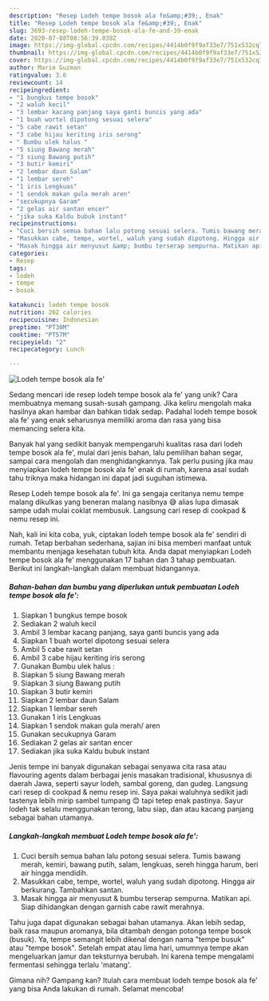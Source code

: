 ```yaml
---
description: "Resep Lodeh tempe bosok ala fe&amp;#39;, Enak"
title: "Resep Lodeh tempe bosok ala fe&amp;#39;, Enak"
slug: 3693-resep-lodeh-tempe-bosok-ala-fe-and-39-enak
date: 2020-07-08T08:56:39.038Z
image: https://img-global.cpcdn.com/recipes/4414b0f9f9af33e7/751x532cq70/lodeh-tempe-bosok-ala-fe-foto-resep-utama.jpg
thumbnail: https://img-global.cpcdn.com/recipes/4414b0f9f9af33e7/751x532cq70/lodeh-tempe-bosok-ala-fe-foto-resep-utama.jpg
cover: https://img-global.cpcdn.com/recipes/4414b0f9f9af33e7/751x532cq70/lodeh-tempe-bosok-ala-fe-foto-resep-utama.jpg
author: Marie Guzman
ratingvalue: 3.6
reviewcount: 14
recipeingredient:
- "1 bungkus tempe bosok"
- "2 waluh kecil"
- "3 lembar kacang panjang saya ganti buncis yang ada"
- "1 buah wortel dipotong sesuai selera"
- "5 cabe rawit setan"
- "3 cabe hijau keriting iris serong"
- " Bumbu ulek halus "
- "5 siung Bawang merah"
- "3 siung Bawang putih"
- "3 butir kemiri"
- "2 lembar daun Salam"
- "1 lembar sereh"
- "1 iris Lengkuas"
- "1 sendok makan gula merah aren"
- "secukupnya Garam"
- "2 gelas air santan encer"
- "jika suka Kaldu bubuk instant"
recipeinstructions:
- "Cuci bersih semua bahan lalu potong sesuai selera. Tumis bawang merah, kemiri, bawang putih, salam, lengkuas, sereh hingga harum, beri air hingga mendidih."
- "Masukkan cabe, tempe, wortel, waluh yang sudah dipotong. Hingga air berkurang. Tambahkan santan."
- "Masak hingga air menyusut &amp; bumbu terserap sempurna. Matikan api. Siap dihidangkan dengan garnish cabe rawit merahnya."
categories:
- Resep
tags:
- lodeh
- tempe
- bosok

katakunci: lodeh tempe bosok 
nutrition: 262 calories
recipecuisine: Indonesian
preptime: "PT30M"
cooktime: "PT57M"
recipeyield: "2"
recipecategory: Lunch

---
```



![Lodeh tempe bosok ala fe&#39;](https://img-global.cpcdn.com/recipes/4414b0f9f9af33e7/751x532cq70/lodeh-tempe-bosok-ala-fe-foto-resep-utama.jpg)

Sedang mencari ide resep lodeh tempe bosok ala fe&#39; yang unik? Cara membuatnya memang susah-susah gampang. Jika keliru mengolah maka hasilnya akan hambar dan bahkan tidak sedap. Padahal lodeh tempe bosok ala fe&#39; yang enak seharusnya memiliki aroma dan rasa yang bisa memancing selera kita.

Banyak hal yang sedikit banyak mempengaruhi kualitas rasa dari lodeh tempe bosok ala fe&#39;, mulai dari jenis bahan, lalu pemilihan bahan segar, sampai cara mengolah dan menghidangkannya. Tak perlu pusing jika mau menyiapkan lodeh tempe bosok ala fe&#39; enak di rumah, karena asal sudah tahu triknya maka hidangan ini dapat jadi suguhan istimewa.

Resep Lodeh tempe bosok ala fe&#39;. Ini ga sengaja ceritanya nemu tempe malang dikulkas yang beneran malang nasibnya 😅 alias lupa dimasak sampe udah mulai coklat membusuk. Langsung cari resep di cookpad &amp; nemu resep ini.


Nah, kali ini kita coba, yuk, ciptakan lodeh tempe bosok ala fe&#39; sendiri di rumah. Tetap berbahan sederhana, sajian ini bisa memberi manfaat untuk membantu menjaga kesehatan tubuh kita. Anda dapat menyiapkan Lodeh tempe bosok ala fe&#39; menggunakan 17 bahan dan 3 tahap pembuatan. Berikut ini langkah-langkah dalam membuat hidangannya.

<!--inarticleads1-->

##### Bahan-bahan dan bumbu yang diperlukan untuk pembuatan Lodeh tempe bosok ala fe&#39;:

1. Siapkan 1 bungkus tempe bosok
1. Sediakan 2 waluh kecil
1. Ambil 3 lembar kacang panjang, saya ganti buncis yang ada
1. Siapkan 1 buah wortel dipotong sesuai selera
1. Ambil 5 cabe rawit setan
1. Ambil 3 cabe hijau keriting iris serong
1. Gunakan  Bumbu ulek halus :
1. Siapkan 5 siung Bawang merah
1. Siapkan 3 siung Bawang putih
1. Siapkan 3 butir kemiri
1. Siapkan 2 lembar daun Salam
1. Siapkan 1 lembar sereh
1. Gunakan 1 iris Lengkuas
1. Siapkan 1 sendok makan gula merah/ aren
1. Gunakan secukupnya Garam
1. Sediakan 2 gelas air santan encer
1. Sediakan jika suka Kaldu bubuk instant


Jenis tempe ini banyak digunakan sebagai senyawa cita rasa atau flavouring agents dalam berbagai jenis masakan tradisional, khususnya di daerah Jawa, seperti sayur lodeh, sambal goreng, dan gudeg. Langsung cari resep di cookpad &amp; nemu resep ini. Saya pakai waluhnya sedikit jadi tastenya lebih mirip sambel tumpang 😊 tapi tetep enak pastinya. Sayur lodeh tak selalu menggunakan terong, labu siap, dan atau kacang panjang sebagai bahan utamanya. 

<!--inarticleads2-->

##### Langkah-langkah membuat Lodeh tempe bosok ala fe&#39;:

1. Cuci bersih semua bahan lalu potong sesuai selera. Tumis bawang merah, kemiri, bawang putih, salam, lengkuas, sereh hingga harum, beri air hingga mendidih.
1. Masukkan cabe, tempe, wortel, waluh yang sudah dipotong. Hingga air berkurang. Tambahkan santan.
1. Masak hingga air menyusut &amp; bumbu terserap sempurna. Matikan api. Siap dihidangkan dengan garnish cabe rawit merahnya.


Tahu juga dapat digunakan sebagai bahan utamanya. Akan lebih sedap, baik rasa maupun aromanya, bila ditambah dengan potonga tempe bosok (busuk). Ya, tempe semangit lebih dikenal dengan nama &#34;tempe busuk&#34; atau &#34;tempe bosok&#34;. Setelah empat atau lima hari, umumnya tempe akan mengeluarkan jamur dan teksturnya berubah. Ini karena tempe mengalami fermentasi sehingga terlalu &#39;matang&#39;. 

Gimana nih? Gampang kan? Itulah cara membuat lodeh tempe bosok ala fe&#39; yang bisa Anda lakukan di rumah. Selamat mencoba!
